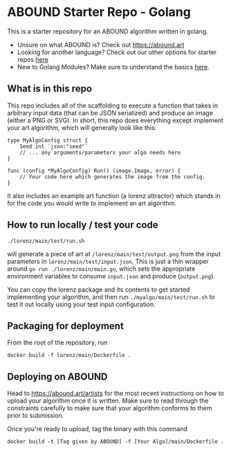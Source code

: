 # ABOUND Starter Repo - Golang

This is a starter repository for an ABOUND algorithm written in golang.

* Unsure on what ABOUND is? Check out https://abound.art
* Looking for another language? Check out our other options for starter repos [here](https://abound.art/artists)
* New to Golang Modules? Make sure to understand the basics [here](https://go.dev/blog/using-go-modules).

## What is in this repo

This repo includes all of the scaffolding to execute a function that takes
in arbitrary input data (that can be JSON serialized) and produce an image
(either a PNG or SVG). In short, this repo does everything except implement your
art algorithm, which will generally look like this:

```
type MyAlgoConfig struct {
    Seed int `json:"seed"`
    // ... any arguments/parameters your algo needs here
}

func (config *MyAlgoConfig) Run() (image.Image, error) {
    // Your code here which generates the image from the config.
}
```

It also includes an example art function (a lorenz attractor)
which stands in for the code you would write to implement an art algorithm.

## How to run locally / test your code

```
./lorenz/main/test/run.sh
```

will generate a piece of art at `/lorenz/main/test/output.png`
from the input parameters in `lorenz/main/test/input.json`.
This is just a thin wrapper around `go run ./lorenz/main/main.go`,
which sets the appropriate environment variables to consume `input.json` and produce
(`output.png`). 

You can copy the lorenz package and its contents to get started implementing
your algorithm, and then run `./myalgo/main/test/run.sh` to test it out locally
using your test input configuration.

## Packaging for deployment

From the root of the repository, run 

```
docker build -f lorenz/main/Dockerfile .
```

## Deploying on ABOUND 

Head to https://abound.art/artists for the most recent instructions on how to upload
your algorithm once it is written. Make sure to read through the constraints carefully
to make sure that your algorithm conforms to them prior to submission.

Once you're ready to upload, tag the binary with this command


```
docker build -t [Tag given by ABOUND] -f [Your Algo]/main/Dockerfile .
```

